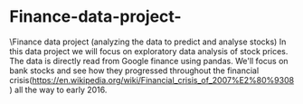 # Finance-data-project-
\Finance data project (analyzing the data to predict and analyse stocks)
In this data project we will focus on exploratory data analysis of stock prices. The data is directly read from Google finance using pandas.
We'll focus on bank stocks and see how they progressed throughout the financial crisis(https://en.wikipedia.org/wiki/Financial_crisis_of_2007%E2%80%9308) all the way to early 2016.
